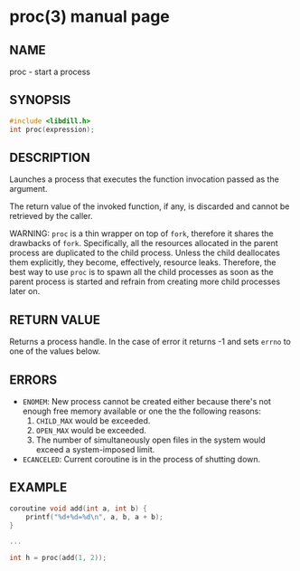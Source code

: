 # proc(3) manual page

## NAME

proc - start a process

## SYNOPSIS

```c
#include <libdill.h>
int proc(expression);
```

## DESCRIPTION

Launches a process that executes the function invocation passed as the argument.

The return value of the invoked function, if any, is discarded and cannot be retrieved by the caller.

WARNING: `proc` is a thin wrapper on top of `fork`, therefore it shares the drawbacks of `fork`. Specifically, all the resources allocated in the parent process are duplicated to the child process. Unless the child deallocates them explicitly, they become, effectively, resource leaks. Therefore, the best way to use `proc` is to spawn all the child processes as soon as the parent process is started and refrain from creating more child processes later on.

## RETURN VALUE

Returns a process handle. In the case of error it returns -1 and sets `errno` to one of the values below.

## ERRORS

* `ENOMEM`: New process cannot be created either because there's not enough free memory available or one the the following reasons:
  1. `CHILD_MAX` would be exceeded.
  2. `OPEN_MAX` would be exceeded.
  3. The number of simultaneously open files in the system would exceed a system-imposed limit.
* `ECANCELED`: Current coroutine is in the process of shutting down.

## EXAMPLE

```c
coroutine void add(int a, int b) {
    printf("%d+%d=%d\n", a, b, a + b);
}

...

int h = proc(add(1, 2));
```

